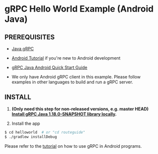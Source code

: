 gRPC Hello World Example (Android Java)
========================

PREREQUISITES
-------------
- [Java gRPC](https://github.com/grpc/grpc-java)

- [Android Tutorial](https://developer.android.com/training/basics/firstapp/index.html) if you're new to Android development

- [gRPC Java Android Quick Start Guide](https://grpc.io/docs/quickstart/android.html)

- We only have Android gRPC client in this example. Please follow examples in other languages to build and run a gRPC server.

INSTALL
-------

1. **(Only need this step for non-released versions, e.g. master HEAD) [Install gRPC Java 1.18.0-SNAPSHOT library locally](../../COMPILING.dm).** <!--- CURRENT_GRPC_VERSION -->

2. Install the app
```sh
$ cd helloworld  # or "cd routeguide"
$ ./gradlew installDebug
```

Please refer to the
[tutorial](https://grpc.io/docs/tutorials/basic/android.html) on
how to use gRPC in Android programs.
